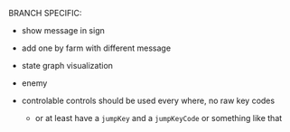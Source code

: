 BRANCH SPECIFIC:
  - show message in sign
  - add one by farm with different message

- state graph visualization

- enemy

- controlable controls should be used every where, no raw key codes
  - or at least have a `jumpKey` and a `jumpKeyCode` or something like that
